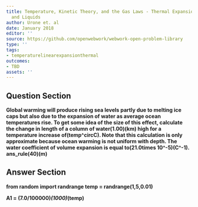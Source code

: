 ```yaml
---
title: Temperature, Kinetic Theory, and the Gas Laws - Thermal Expansion of Solids
  and Liquids
author: Urone et. al
date: January 2018
editor: ''
source: https://github.com/openwebwork/webwork-open-problem-library
type: ''
tags:
- temperaturelinearexpansionthermal
outcomes:
- TBD
assets: ''
---
```


## Question Section 

<b>
Global warming will produce rising sea levels partly due to melting ice caps but also due to the expansion of water as average ocean temperatures rise. To get some idea of the size of this effect, calculate the change in length of a column of water(1.00)(km) high for a temperature increase of(temp^circC). Note that this calculation is only approximate because ocean warming is not uniform with depth. The water coefficient of volume expansion is equal to(21.0times 10^-5)(C^-1).
ans_rule(40)(m)


## Answer Section

from random import randrange
temp = randrange(1,5,0.01)

A1 = (7.0/100000)*(1000)*(temp)